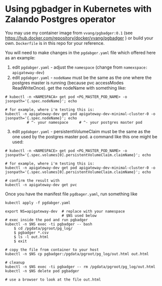 # Using pgbadger in Kubernetes with Zalando Postgres operator

You may use my container image from `vvang/pgbadger:0.1` (see https://hub.docker.com/repository/docker/vvang/pgbadger )
or build your own. `Dockerfile` is in this repo for your reference.

You will need to make changes in the `pgdabger.yaml` file which offered here as an example:
1. edit `pgdabger.yaml` - adjust the `namespace` (change from `namexspace: apigateway-dev`)
2. edit `pgdabger.yaml` - `nodeName` must be the same as the one where the postgres master is running (because pvc accessModes ReadWriteOnce). get the nodeName with something like:
```
# kubectl -n <NAMESPACA> get pod <PG_MASTER_POD_NAME> -o jsonpath='{.spec.nodeName}'; echo

# for example, where i'm testing this is:
kubectl -n apigateway-dev get pod apigateway-dev-minimal-cluster-0 -o jsonpath='{.spec.nodeName}'; echo
          # ^- your namespace     # ^- your postgres master pod
```
3. edit `pgdabger.yaml` - persistentVolumeClaim must be the same as the one used by the postgres master pod. a command like this one might be used:
```
# kubectl -n <NAMESPACE> get pod <PG_MASTER_POD_NAME> -o jsonpath='{.spec.volumes[0].persistentVolumeClaim.claimName}'; echo

# for example, where i'm testing this is:
kubectl -n apigateway-dev get pod apigateway-dev-minimal-cluster-0 -o jsonpath='{.spec.volumes[0].persistentVolumeClaim.claimName}'; echo

# confirm the result with
kubectl -n apigateway-dev get pvc
```

Once you have the manifest file `pgdbager.yaml`, run something like

```
kubectl apply -f pgdabger.yaml

export NS=apigateway-dev  # replace with your namespace
                          # $NS used below
# exec inside the pod and run pgbadger
kubectl -n $NS exec -ti pgbadger -- bash 
    $ cd /pgdata/pgroot/pg_log/
    $ pgbadger *.csv
    $ ls -l out.html
    $ exit

# copy the file from container to your host
kubectl -n $NS cp pgbadger:/pgdata/pgroot/pg_log/out.html out.html  

# cleanup
kubectl -n $NS exec -ti pgbadger -- rm /pgdata/pgroot/pg_log/out.html
kubectl -n $NS delete pod pgbadger

# use a browser to look at the file out.html
```

